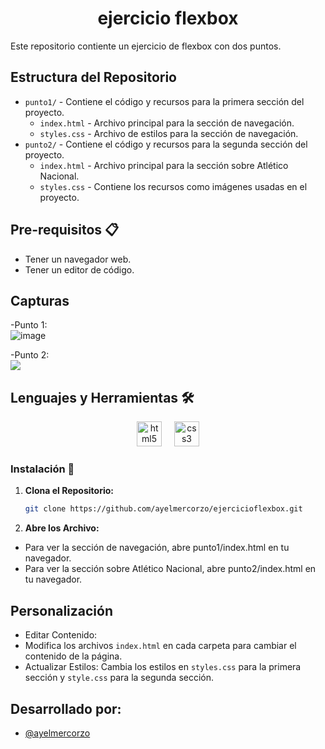 <h1 align="center"> ejercicio flexbox </h1>
Este repositorio contiente un ejercicio de flexbox con dos puntos.

## Estructura del Repositorio
- `punto1/` - Contiene el código y recursos para la primera sección del proyecto.
  - `index.html` - Archivo principal para la sección de navegación.
  - `styles.css` - Archivo de estilos para la sección de navegación.
- `punto2/` - Contiene el código y recursos para la segunda sección del proyecto.
  - `index.html` - Archivo principal para la sección sobre Atlético Nacional.
  - `styles.css` - Contiene los recursos como imágenes usadas en el proyecto.


## Pre-requisitos 📋
- Tener un navegador web.
- Tener un editor de código.

## Capturas
-Punto 1: <br>
![image](https://github.com/user-attachments/assets/479812e4-db3b-4a92-8574-c3ba2f5ed25f)


-Punto 2: <br>
<img src="https://github.com/user-attachments/assets/f6f1ef8a-007f-490e-985a-c10da0f9b075">

## Lenguajes y Herramientas 🛠
<div align="center">
  <img src="https://cdn.jsdelivr.net/gh/devicons/devicon/icons/html5/html5-original.svg" height="40" alt="html5 logo" />
  <img width="12" />
  <img src="https://cdn.jsdelivr.net/gh/devicons/devicon/icons/css3/css3-original.svg" height="40" alt="css3 logo" />
</div>

### Instalación 🔧

1. **Clona el Repositorio:**

   ```bash
   git clone https://github.com/ayelmercorzo/ejercicioflexbox.git

2. **Abre los Archivo:**

- Para ver la sección de navegación, abre punto1/index.html en tu navegador.
- Para ver la sección sobre Atlético Nacional, abre punto2/index.html en tu navegador.

## Personalización
- Editar Contenido:
- Modifica los archivos `index.html` en cada carpeta para cambiar el contenido de la página.
- Actualizar Estilos: Cambia los estilos en `styles.css` para la primera sección y `style.css` para la segunda sección.
<h2 aling="center">Desarrollado por:</h2>

- [@ayelmercorzo](https://www.github.com/ayelmercorzo)
